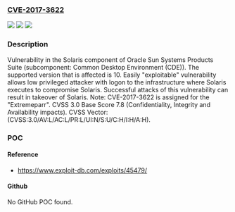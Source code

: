 ### [CVE-2017-3622](https://cve.mitre.org/cgi-bin/cvename.cgi?name=CVE-2017-3622)
![](https://img.shields.io/static/v1?label=Product&message=Solaris%20Operating%20System&color=blue)
![](https://img.shields.io/static/v1?label=Version&message=%3D%2010%20&color=brighgreen)
![](https://img.shields.io/static/v1?label=Vulnerability&message=Easily%20%22exploitable%22%20vulnerability%20allows%20low%20privileged%20attacker%20with%20logon%20to%20the%20infrastructure%20where%20Solaris%20executes%20to%20compromise%20Solaris.%20%20Successful%20attacks%20of%20this%20vulnerability%20can%20result%20in%20takeover%20of%20Solaris.&color=brighgreen)

### Description

Vulnerability in the Solaris component of Oracle Sun Systems Products Suite (subcomponent: Common Desktop Environment (CDE)). The supported version that is affected is 10. Easily "exploitable" vulnerability allows low privileged attacker with logon to the infrastructure where Solaris executes to compromise Solaris. Successful attacks of this vulnerability can result in takeover of Solaris. Note: CVE-2017-3622 is assigned for the "Extremeparr". CVSS 3.0 Base Score 7.8 (Confidentiality, Integrity and Availability impacts). CVSS Vector: (CVSS:3.0/AV:L/AC:L/PR:L/UI:N/S:U/C:H/I:H/A:H).

### POC

#### Reference
- https://www.exploit-db.com/exploits/45479/

#### Github
No GitHub POC found.

